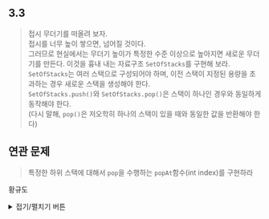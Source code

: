 ## 3.3  

> 접시 무더기를 떠올려 보자.  
> 접시를 너무 높이 쌓으면, 넘어질 것이다.  
> 그러므로 현실에서는 무더기 높이가 특정한 수준 이상으로 높아지면 새로운 무더기를 만든다.
> 이것을 흉내 내는 자료구조 `SetOfStacks`를 구현해 보라.  
> `SetOfStacks`는 여러 스택으로 구성되어야 하며, 이전 스택이 지정된 용량을 초과하는 경우 새로운 스택을 생성해야 한다.  
> `SetOfStacks.push()`와 `SetOfStacks.pop()`은 스택이 하나인 경우와 동일하게 동작해야 한다.  
> (다시 말해, `pop()`은 저오학히 하나의 스택이 있을 때와 동일한 값을 반환해야 한다)  


## 연관 문제  
> 특정한 하위 스택에 대해서 `pop`을 수행하는 `popAt`함수(int index)를 구현하라



황규도
<details>
<summary>접기/펼치기 버튼</summary>

```python
class Stack:
    def __init__(self):
        self.stack = []
        
    def pop(self):
        return self.stack.pop()
    
    def push(self, data):
        self.stack.append(data)
        
    def peek(self):
        return self.stack[-1]
    
    def isEmpty(self):
        return len(self.stack) == 0
    
    def size(self):
        return len(self.stack)

    def __str__(self):
        return str(self.stack)
    
    def __reversed__(self):
        return reversed(self.stack)
    
class SetOfStacks:
    def __init__(self, maximum=10):
        self.maximum = maximum
        self.stacks = [Stack()]
    
    def push(self, data):
        if self.isEmpty():
            self.stacks.append(Stack())

        stack = self.stacks[-1]
        if stack.size() >= self.maximum:
            self.stacks.append(Stack())
            stack = self.stacks[-1]
        
        stack.push(data)
        
    def pop(self):
        stack = self.stacks[-1]
        data = stack.pop()
        
        if stack.isEmpty():
            self.stacks = self.stacks[:-1]
        return data
        
    def isEmpty(self):
        return len(self.stacks) == 0
    
    def __str__(self):
        res = "["
        for stack in reversed(self.stacks):
            for i in reversed(stack):
                res += str(i) + ", "
        return res + "]"
```


```python
import random
ss = SetOfStacks(maximum = 4)
for i in range(20):
    print("[*] Stacks : " + str(ss))
    if random.randint(1, 4) == 1 and not ss.isEmpty():
        print("[*] Poped  : " + str(ss.pop()))
    else:
        data = random.randint(1, 40)
        print("[*] Pushed : " + str(data))
        ss.push(data)
        
```

    [*] Stacks : []
    [*] Pushed : 30
    [*] Stacks : [30, ]
    [*] Poped  : 30
    [*] Stacks : []
    [*] Pushed : 1
    [*] Stacks : [1, ]
    [*] Pushed : 35
    [*] Stacks : [35, 1, ]
    [*] Pushed : 14
    [*] Stacks : [14, 35, 1, ]
    [*] Pushed : 40
    [*] Stacks : [40, 14, 35, 1, ]
    [*] Pushed : 34
    [*] Stacks : [34, 40, 14, 35, 1, ]
    [*] Pushed : 21
    [*] Stacks : [21, 34, 40, 14, 35, 1, ]
    [*] Pushed : 31
    [*] Stacks : [31, 21, 34, 40, 14, 35, 1, ]
    [*] Pushed : 23
    [*] Stacks : [23, 31, 21, 34, 40, 14, 35, 1, ]
    [*] Pushed : 11
    [*] Stacks : [11, 23, 31, 21, 34, 40, 14, 35, 1, ]
    [*] Pushed : 8
    [*] Stacks : [8, 11, 23, 31, 21, 34, 40, 14, 35, 1, ]
    [*] Pushed : 40
    [*] Stacks : [40, 8, 11, 23, 31, 21, 34, 40, 14, 35, 1, ]
    [*] Pushed : 33
    [*] Stacks : [33, 40, 8, 11, 23, 31, 21, 34, 40, 14, 35, 1, ]
    [*] Pushed : 26
    [*] Stacks : [26, 33, 40, 8, 11, 23, 31, 21, 34, 40, 14, 35, 1, ]
    [*] Poped  : 26
    [*] Stacks : [33, 40, 8, 11, 23, 31, 21, 34, 40, 14, 35, 1, ]
    [*] Poped  : 33
    [*] Stacks : [40, 8, 11, 23, 31, 21, 34, 40, 14, 35, 1, ]
    [*] Pushed : 22
    [*] Stacks : [22, 40, 8, 11, 23, 31, 21, 34, 40, 14, 35, 1, ]
    [*] Pushed : 23
    [*] Stacks : [23, 22, 40, 8, 11, 23, 31, 21, 34, 40, 14, 35, 1, ]
    [*] Pushed : 28
    


```python

```


```python

```


</details>
